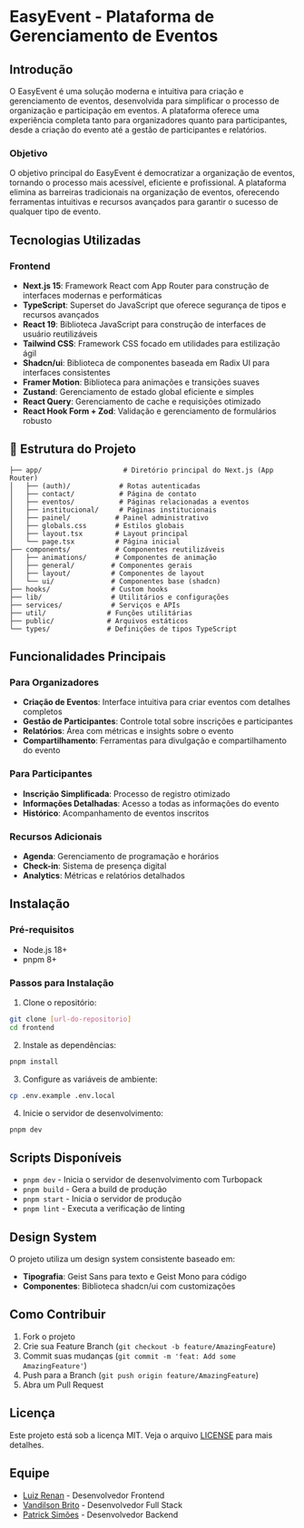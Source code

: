 # EasyEvent - Plataforma de Gerenciamento de Eventos


## Introdução

O EasyEvent é uma solução moderna e intuitiva para criação e gerenciamento de eventos, desenvolvida para simplificar o processo de organização e participação em eventos. A plataforma oferece uma experiência completa tanto para organizadores quanto para participantes, desde a criação do evento até a gestão de participantes e relatórios.

###  Objetivo

O objetivo principal do EasyEvent é democratizar a organização de eventos, tornando o processo mais acessível, eficiente e profissional. A plataforma elimina as barreiras tradicionais na organização de eventos, oferecendo ferramentas intuitivas e recursos avançados para garantir o sucesso de qualquer tipo de evento.

## Tecnologias Utilizadas

### Frontend

- **Next.js 15**: Framework React com App Router para construção de interfaces modernas e performáticas
- **TypeScript**: Superset do JavaScript que oferece segurança de tipos e recursos avançados
- **React 19**: Biblioteca JavaScript para construção de interfaces de usuário reutilizáveis
- **Tailwind CSS**: Framework CSS focado em utilidades para estilização ágil
- **Shadcn/ui**: Biblioteca de componentes baseada em Radix UI para interfaces consistentes
- **Framer Motion**: Biblioteca para animações e transições suaves
- **Zustand**: Gerenciamento de estado global eficiente e simples
- **React Query**: Gerenciamento de cache e requisições otimizado
- **React Hook Form + Zod**: Validação e gerenciamento de formulários robusto

## 📁 Estrutura do Projeto

```
├── app/                    # Diretório principal do Next.js (App Router)
│   ├── (auth)/            # Rotas autenticadas
│   ├── contact/           # Página de contato
│   ├── eventos/           # Páginas relacionadas a eventos
│   ├── institucional/     # Páginas institucionais
│   ├── painel/           # Painel administrativo
│   ├── globals.css       # Estilos globais
│   ├── layout.tsx        # Layout principal
│   └── page.tsx          # Página inicial
├── components/           # Componentes reutilizáveis
│   ├── animations/       # Componentes de animação
│   ├── general/         # Componentes gerais
│   ├── layout/          # Componentes de layout
│   └── ui/              # Componentes base (shadcn)
├── hooks/               # Custom hooks
├── lib/                 # Utilitários e configurações
├── services/            # Serviços e APIs
├── util/               # Funções utilitárias
├── public/             # Arquivos estáticos
└── types/              # Definições de tipos TypeScript
```

##  Funcionalidades Principais

### Para Organizadores

- **Criação de Eventos**: Interface intuitiva para criar eventos com detalhes completos
- **Gestão de Participantes**: Controle total sobre inscrições e participantes
- **Relatórios**: Área com métricas e insights sobre o evento
- **Compartilhamento**: Ferramentas para divulgação e compartilhamento do evento

### Para Participantes

- **Inscrição Simplificada**: Processo de registro otimizado
- **Informações Detalhadas**: Acesso a todas as informações do evento
- **Histórico**: Acompanhamento de eventos inscritos

### Recursos Adicionais

- **Agenda**: Gerenciamento de programação e horários
- **Check-in**: Sistema de presença digital
- **Analytics**: Métricas e relatórios detalhados

## Instalação

### Pré-requisitos

- Node.js 18+
- pnpm 8+

### Passos para Instalação

1. Clone o repositório:

```bash
git clone [url-do-repositorio]
cd frontend
```

2. Instale as dependências:

```bash
pnpm install
```

3. Configure as variáveis de ambiente:

```bash
cp .env.example .env.local
```

4. Inicie o servidor de desenvolvimento:

```bash
pnpm dev
```

##  Scripts Disponíveis

- `pnpm dev` - Inicia o servidor de desenvolvimento com Turbopack
- `pnpm build` - Gera a build de produção
- `pnpm start` - Inicia o servidor de produção
- `pnpm lint` - Executa a verificação de linting

## Design System

O projeto utiliza um design system consistente baseado em:

- **Tipografia**: Geist Sans para texto e Geist Mono para código
- **Componentes**: Biblioteca shadcn/ui com customizações

##  Como Contribuir

1. Fork o projeto
2. Crie sua Feature Branch (`git checkout -b feature/AmazingFeature`)
3. Commit suas mudanças (`git commit -m 'feat: Add some AmazingFeature'`)
4. Push para a Branch (`git push origin feature/AmazingFeature`)
5. Abra um Pull Request

##  Licença

Este projeto está sob a licença MIT. Veja o arquivo [LICENSE](LICENSE) para mais detalhes.

##  Equipe

- [Luiz Renan](https://github.com/luiznwz) - Desenvolvedor Frontend
- [Vandilson Brito](https://github.com/vandilsonbrito) - Desenvolvedor Full Stack
- [Patrick Simões](https://github.com/PatrickSimoes) - Desenvolvedor Backend

